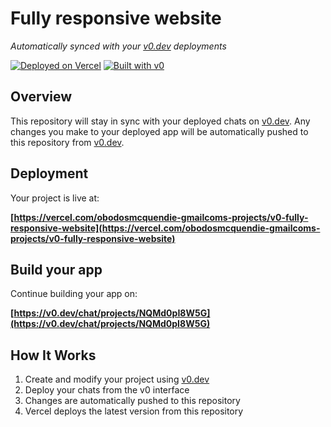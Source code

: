 # Fully responsive website

*Automatically synced with your [v0.dev](https://v0.dev) deployments*

[![Deployed on Vercel](https://img.shields.io/badge/Deployed%20on-Vercel-black?style=for-the-badge&logo=vercel)](https://vercel.com/obodosmcquendie-gmailcoms-projects/v0-fully-responsive-website)
[![Built with v0](https://img.shields.io/badge/Built%20with-v0.dev-black?style=for-the-badge)](https://v0.dev/chat/projects/NQMd0pI8W5G)

## Overview

This repository will stay in sync with your deployed chats on [v0.dev](https://v0.dev).
Any changes you make to your deployed app will be automatically pushed to this repository from [v0.dev](https://v0.dev).

## Deployment

Your project is live at:

**[https://vercel.com/obodosmcquendie-gmailcoms-projects/v0-fully-responsive-website](https://vercel.com/obodosmcquendie-gmailcoms-projects/v0-fully-responsive-website)**

## Build your app

Continue building your app on:

**[https://v0.dev/chat/projects/NQMd0pI8W5G](https://v0.dev/chat/projects/NQMd0pI8W5G)**

## How It Works

1. Create and modify your project using [v0.dev](https://v0.dev)
2. Deploy your chats from the v0 interface
3. Changes are automatically pushed to this repository
4. Vercel deploys the latest version from this repository